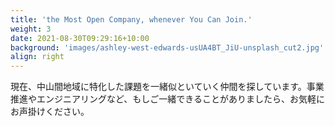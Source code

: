 ```yaml
---
title: 'the Most Open Company, whenever You Can Join.'
weight: 3
date: 2021-08-30T09:29:16+10:00
background: 'images/ashley-west-edwards-usUA4BT_JiU-unsplash_cut2.jpg'
align: right
---
```


現在、中山間地域に特化した課題を一緒似といていく仲間を探しています。事業推進やエンジニアリングなど、もしご一緒できることがありましたら、お気軽にお声掛けください。

<!-- わたしたちは、特に、オープンソースのモノ（＝オープンハードウェア）でユーザに価値を提供することを目標にしています。
そのために現在、様々オープンハードウェアとユーザー・市場とのマッチを図っています。
同時に、なぜオープンソース、そしてオープンハードウェアを推し進めることに意味があるのか、こブログや書籍を通して発信していきます。
オープンソースの良さをユーザーに知識や体験として提供することで、また同時にオープンソースであることの強みを最大限に活かすことで、日本のハードウェア産業にその生態系を組み込みます。
これは私たちが、ハードウェア産業に閉塞感が漂う現在の日本においてこそ、オープンハードウェアの生態系にいち早く参加することでそれを突破していくことが重要だと考えているためです。 -->